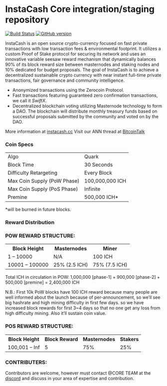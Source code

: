 InstaCash Core integration/staging repository
=====================================

[![Build Status](https://travis-ci.org/InstaCash-Project/InstaCash.svg?branch=master)](https://travis-ci.org/InstaCash-Project/InstaCash) [![GitHub version](https://badge.fury.io/gh/InstaCash-Project%2FInstaCash.svg)](https://badge.fury.io/gh/InstaCash-Project%2FInstaCash)

InstaCash is an open source crypto-currency focused on fast private transactions with low transaction fees & environmental footprint.  It utilizes a custom Proof of Stake protocol for securing its network and uses an innovative variable seesaw reward mechanism that dynamically balances 90% of its block reward size between masternodes and staking nodes and 10% dedicated for budget proposals. The goal of InstaCash is to achieve a decentralized sustainable crypto currency with near instant full-time private transactions, fair governance and community intelligence.
- Anonymized transactions using the Zerocoin Protocol.
- Fast transactions featuring guaranteed zero confirmation transactions, we call it _SwiftX_.
- Decentralized blockchain voting utilizing Masternode technology to form a DAO. The blockchain will distribute monthly treasury funds based on successful proposals submitted by the community and voted on by the DAO.

More information at [instacash.cc](https://instacash.cc) Visit our ANN thread at [BitcoinTalk](https://bitcointalk.org/index.php?topic=2967147.0)

### Coin Specs
<table>
<tr><td>Algo</td><td>Quark</td></tr>
<tr><td>Block Time</td><td>30 Seconds</td></tr>
<tr><td>Difficulty Retargeting</td><td>Every Block</td></tr>
<tr><td>Max Coin Supply (PoW Phase)</td><td>100,000,000 ICH</td></tr>
<tr><td>Max Coin Supply (PoS Phase)</td><td>Infinite</td></tr>
<tr><td>Premine</td><td>500,000 ICH*</td></tr>
</table>

*will be burned in future blocks.

### Reward Distribution


### POW REWARD STRUCTURE:

<table>
<th>Block Height</th><th>Masternodes</th><th>Miner</th>
<tr><td>1 – 10000</td><td>N/A</td><td>100 ICH</td></tr>
<tr><td>10001 – 100000</td><td>25% (2.5 ICH)</td><td>75% (7.5 ICH)</td></tr>
</table>

Total ICH in circulation in POW: 1,000,000 [phase-1] + 900,000 [phase-2] + 500,000 [premine] = 2,400,000 ICH

N.B.: First 10k PoW blocks have 100 ICH reward because many people are well informed about the launch because of per-announcement, so we’ll see big hashrate and high mining difficulty in first few days. so we have increased block rewards for first 3~4 days so that no one get any loss from high difficulty mining. Also it’ll sustain coin value.

 

### POS REWARD STRUCTURE: 
<table>
 <th>Block Height</th><th>Block Reward</th><th>Masternodes</th><th>Stakers</th>
<tr><td>100,001 – Inf</td><td>5</td><td>75%</td><td>25%</td></tr>
</table>



### CONTRIBUTERS: 
Contributors are welcome, however must contact @CORE TEAM at the [discord](https://discord.gg/ne4tGyZ) and discuss in your area of expertise and contribution. 

